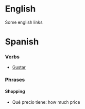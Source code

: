 # English

Some english links

# Spanish

### Verbs

* [Gustar](verbs/gustar.md)


### Phrases

#### Shopping

* Qué precio tiene: how much price
